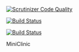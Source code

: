 [![Scrutinizer Code Quality](https://scrutinizer-ci.com/g/mushkin-v/miniClinic/badges/quality-score.png?b=develop)](https://scrutinizer-ci.com/g/mushkin-v/miniClinic/?branch=develop)

[![Build Status](https://scrutinizer-ci.com/g/mushkin-v/miniClinic/badges/build.png?b=develop)](https://scrutinizer-ci.com/g/mushkin-v/miniClinic/build-status/develop)

[![Build Status](https://travis-ci.org/mushkin-v/miniClinic.svg?branch=develop)](https://travis-ci.org/mushkin-v/miniClinic)

MiniClinic